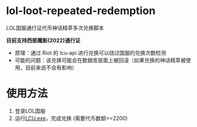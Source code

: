 # lol-loot-repeated-redemption
LOL国服通行证代币神话精萃多次兑换脚本

**目前支持西部魔影(2022)通行证**

- 原理：通过 Riot 的 lcu-api 进行兑换可以绕过国服的兑换次数检测
- 可能的问题：该兑换可能会在数据库层面上被回滚（如果兑换的神话精萃被使用，目前来说不会有影响）

# 使用方法
1. 登录LOL国服
2. 运行[LCU.exe](https://github.com/U-rara/lol-loot-repeated-redemption/releases/download/%E8%A5%BF%E9%83%A8%E9%AD%94%E5%BD%B1(2022)/LCU.exe)，完成兑换 (需要代币数额>=2200)
